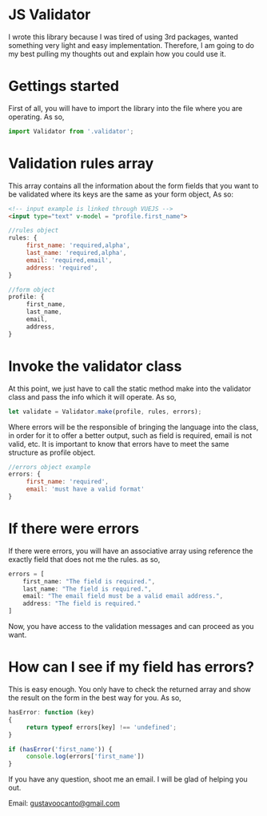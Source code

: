 # JS Validator

I wrote this library because I was tired of using 3rd packages, wanted something very light and easy implementation. Therefore, I am going to do my best pulling my thoughts out and explain how you could use it.

# Gettings started
First of all, you will have to import the library into the file where you are operating. As so, 
```js
import Validator from '.validator';
```


# Validation rules array

This array contains all the information about the form fields that you want to be validated where its keys are the same as your form object, As so:

```html
<!-- input example is linked through VUEJS -->
<input type="text" v-model = "profile.first_name">
```

```js
//rules object
rules: {
     first_name: 'required,alpha',
     last_name: 'required,alpha',
     email: 'required,email',
     address: 'required',
}
```

```js
//form object
profile: {
     first_name,
     last_name,
     email,
     address,
}
```


# Invoke the validator class
At this point, we just have to call the static method make into the validator class and pass the info which it will operate. As so,

```js
let validate = Validator.make(profile, rules, errors);
```

Where errors will be the responsible of bringing the language into the class, in order for it to offer a better output, such as field is required, email is not valid, etc. It is important to know that errors have to meet the same structure as profile object.

```js
//errors object example
errors: {
     first_name: 'required',
     email: 'must have a valid format'
}
```

# If there were errors

If there were errors, you will have an associative array using reference the exactly field that does not me the rules. as so, 

```js
errors = [
    first_name: "The field is required.", 
    last_name: "The field is required.", 
    email: "The email field must be a valid email address.", 
    address: "The field is required."
]
```

Now, you have access to the validation messages and can proceed as you want. 

# How can I see if my field has errors?
This is easy enough. You only have to check the returned array and show the result on the form in the best way for you. As so, 

```js
hasError: function (key)
{
     return typeof errors[key] !== 'undefined';
}

if (hasError('first_name')) {
     console.log(errors['first_name'])
}

```

If you have any question, shoot me an email. I will be glad of helping you out. 

Email: gustavoocanto@gmail.com
